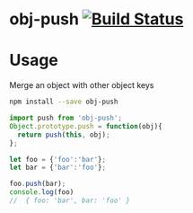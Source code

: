 # obj-push [![Build Status](https://travis-ci.org/Urucas/obj-push.svg)](https://travis-ci.org/Urucas/obj-push)

# Usage
Merge an object with other object keys

```bash
npm install --save obj-push
```

```javascript
import push from 'obj-push';
Object.prototype.push = function(obj){
  return push(this, obj);
};

let foo = {'foo':'bar'};
let bar = {'bar':'foo'};

foo.push(bar);
console.log(foo)
//  { foo: 'bar', bar: 'foo' }
```
